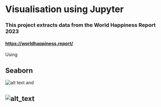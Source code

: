 # Visualisation using Jupyter

### This project extracts data from the World Happiness Report 2023
#### https://worldhappiness.report/

Using 
## Seaborn 
![alt text](https://seaborn.pydata.org/_images/logo-mark-lightbg.svg) 
and
## ![alt_text](https://matplotlib.org/stable/_static/logo_dark.svg)

